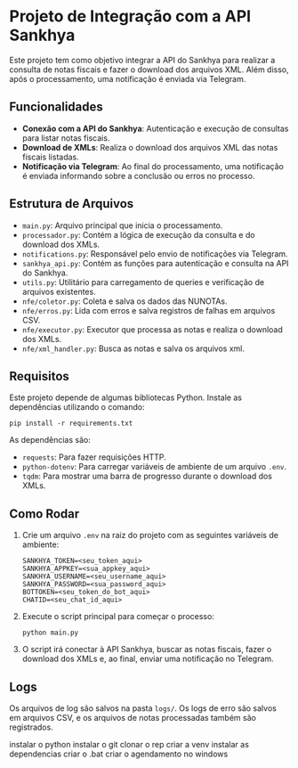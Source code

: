 
# Projeto de Integração com a API Sankhya

Este projeto tem como objetivo integrar a API do Sankhya para realizar a consulta de notas fiscais e fazer o download dos arquivos XML. Além disso, após o processamento, uma notificação é enviada via Telegram.

## Funcionalidades

- **Conexão com a API do Sankhya**: Autenticação e execução de consultas para listar notas fiscais.
- **Download de XMLs**: Realiza o download dos arquivos XML das notas fiscais listadas.
- **Notificação via Telegram**: Ao final do processamento, uma notificação é enviada informando sobre a conclusão ou erros no processo.

## Estrutura de Arquivos

- `main.py`: Arquivo principal que inicia o processamento.
- `processador.py`: Contém a lógica de execução da consulta e do download dos XMLs.
- `notifications.py`: Responsável pelo envio de notificações via Telegram.
- `sankhya_api.py`: Contém as funções para autenticação e consulta na API do Sankhya.
- `utils.py`: Utilitário para carregamento de queries e verificação de arquivos existentes.
- `nfe/coletor.py`: Coleta e salva os dados das NUNOTAs.
- `nfe/erros.py`: Lida com erros e salva registros de falhas em arquivos CSV.
- `nfe/executor.py`: Executor que processa as notas e realiza o download dos XMLs.
- `nfe/xml_handler.py`: Busca as notas e salva os arquivos xml.

## Requisitos

Este projeto depende de algumas bibliotecas Python. Instale as dependências utilizando o comando:

```
pip install -r requirements.txt
```

As dependências são:
- `requests`: Para fazer requisições HTTP.
- `python-dotenv`: Para carregar variáveis de ambiente de um arquivo `.env`.
- `tqdm`: Para mostrar uma barra de progresso durante o download dos XMLs.

## Como Rodar

1. Crie um arquivo `.env` na raiz do projeto com as seguintes variáveis de ambiente:
    ```
    SANKHYA_TOKEN=<seu_token_aqui>
    SANKHYA_APPKEY=<sua_appkey_aqui>
    SANKHYA_USERNAME=<seu_username_aqui>
    SANKHYA_PASSWORD=<sua_password_aqui>
    BOTTOKEN=<seu_token_do_bot_aqui>
    CHATID=<seu_chat_id_aqui>
    ```

2. Execute o script principal para começar o processo:
    ```
    python main.py
    ```

3. O script irá conectar à API Sankhya, buscar as notas fiscais, fazer o download dos XMLs e, ao final, enviar uma notificação no Telegram.

## Logs

Os arquivos de log são salvos na pasta `logs/`. Os logs de erro são salvos em arquivos CSV, e os arquivos de notas processadas também são registrados.

instalar o python
instalar o git
clonar o rep
criar a venv
instalar as dependencias
criar o .bat
criar o agendamento no windows